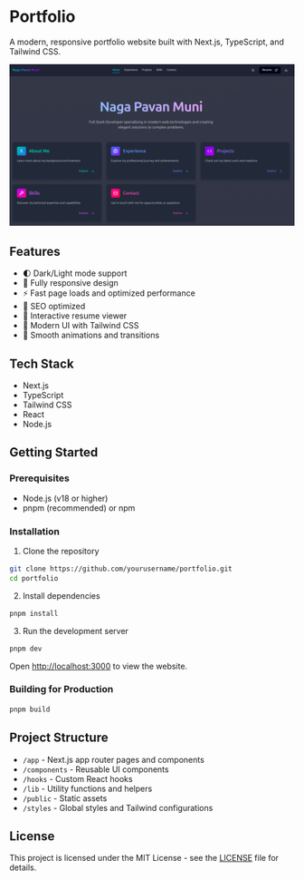# Portfolio

A modern, responsive portfolio website built with Next.js, TypeScript, and Tailwind CSS.

![alt text](Portfolio.png)



## Features

- 🌓 Dark/Light mode support
- 📱 Fully responsive design
- ⚡ Fast page loads and optimized performance
- 🎯 SEO optimized
- 📄 Interactive resume viewer
- 🎨 Modern UI with Tailwind CSS
- 🚀 Smooth animations and transitions

## Tech Stack

- Next.js
- TypeScript
- Tailwind CSS
- React
- Node.js

## Getting Started

### Prerequisites

- Node.js (v18 or higher)
- pnpm (recommended) or npm

### Installation

1. Clone the repository
```bash
git clone https://github.com/yourusername/portfolio.git
cd portfolio
```

2. Install dependencies
```bash
pnpm install
```

3. Run the development server
```bash
pnpm dev
```

Open [http://localhost:3000](http://localhost:3000) to view the website.

### Building for Production

```bash
pnpm build
```

## Project Structure

- `/app` - Next.js app router pages and components
- `/components` - Reusable UI components
- `/hooks` - Custom React hooks
- `/lib` - Utility functions and helpers
- `/public` - Static assets
- `/styles` - Global styles and Tailwind configurations

## License

This project is licensed under the MIT License - see the [LICENSE](LICENSE) file for details.